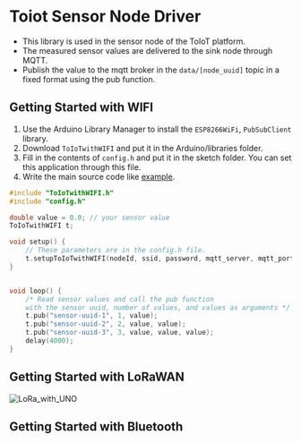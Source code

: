 # Toiot Sensor Node Driver
* This library is used in the sensor node of the ToIoT platform.  
* The measured sensor values are delivered to the sink node through MQTT.
* Publish the value to the mqtt broker in the `data/[node_uuid]` topic in a fixed format using the pub function.

## Getting Started with WIFI
1. Use the Arduino Library Manager to install the `ESP8266WiFi`, `PubSubClient` library.
2. Download `ToIoTwithWIFI` and put it in the Arduino/libraries folder.
3. Fill in the contents of `config.h` and put it in the sketch folder. You can set this application through this file.
4. Write the main source code like [example](https://github.com/SSU-NC/toiot-sensor-node-driver/blob/dev/ToIoTwithWIFI/examples/ToIoTwithWIFI/ToIoTwithWIFI.ino).

```c++
#include "ToIoTwithWIFI.h"
#include "config.h"

double value = 0.0; // your sensor value 
ToIoTwithWIFI t;

void setup() {
    // These parameters are in the config.h file.
    t.setupToIoTwithWIFI(nodeId, ssid, password, mqtt_server, mqtt_port);
}


void loop() {
    /* Read sensor values and call the pub function 
    with the sensor uuid, number of values, and values as arguments */
    t.pub("sensor-uuid-1", 1, value);
    t.pub("sensor-uuid-2", 2, value, value);
    t.pub("sensor-uuid-3", 3, value, value, value);
    delay(4000); 
}
```

## Getting Started with LoRaWAN
![LoRa_with_UNO](https://user-images.githubusercontent.com/49184890/104308980-cce1f780-5514-11eb-8256-a2de8c06e99f.PNG)   

## Getting Started with Bluetooth


